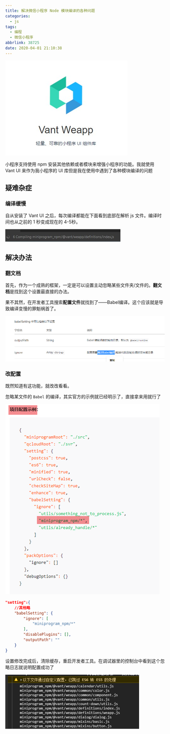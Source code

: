 ```yaml
---
title: 解决微信小程序 Node 模块编译的各种问题
categories:
  - js
tags:
  - 编程
  - 微信小程序
abbrlink: 38725
date: 2020-04-01 21:10:38
---
```


![](.md_img/20200401211233.jpg)

小程序支持使用 npm 安装其他依赖或者模块来增强小程序的功能。我就使用 Vant UI 来作为我小程序的 UI 库但是我在使用中遇到了各种模块编译的问题

<!-- more -->

## 疑难杂症

### 编译缓慢

自从安装了 Vant UI 之后，每次编译都能在下面看到底部在解析 js 文件。编译时间也从之前的 1 秒变成现在的 4-5秒。

![](.md_img/20200401212505.jpg)



## 解决办法

### 翻文档

首先，作为一个成熟的框架，一定是可以设置主动忽略某些文件夹/文件的。**翻文档**是找到这个设置最直接的办法。

果不其然，在开发者工具搜索**配置文件**就找到了——Babel编译。这个应该就是导致编译变慢的罪魁祸首了。

![](.md_img/20200401213740.png)



### 改配置

既然知道有这功能，就改改看看。

忽略某文件的 `Babel` 的编译，其实官方的示例就已经明示了，直接拿来用就行了

![](.md_img/20200401214244.png)

```json
"setting":{
    //其他略
    "babelSetting": {
		"ignore": [
			"miniprogram_npm/*"
		],
		"disablePlugins": [],
		"outputPath": ""
	}
}
```

设置修改完成后，清除缓存，重启开发者工具。在调试器里的控制台中看到这个忽略日志就说明配置成功了

![](.md_img/20200401214540.png)